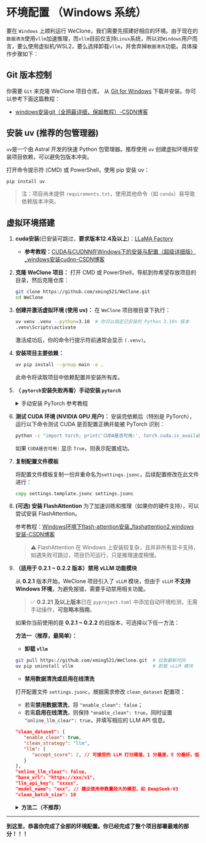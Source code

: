 # 环境配置 （Windows 系统）

要在 `Windows` 上顺利运行 WeClone，我们需要先搭建好相应的环境。由于现在的`数据清洗`使用`vllm`加速推理，而`vllm`目前仅支持`Linux`系统，所以对`Windows`用户而言，要么使用虚拟机/WSL2，要么选择卸载`vllm`，并舍弃掉`数据清洗`功能。具体操作步骤如下：

##  **Git 版本控制**

你需要 `Git` 来克隆 WeClone 项目仓库。
从 [Git for Windows](https://gitforwindows.org/) 下载并安装。你可以参考下面这篇教程：

- [windows安装git（全网最详细，保姆教程）-CSDN博客](https://blog.csdn.net/weixin_42242910/article/details/136297201)

## **安装 uv (推荐的包管理器)**
`uv`是一个由 Astral 开发的快速 Python 包管理器。推荐使用 `uv` 创建虚拟环境并安装项目依赖，可以避免包版本冲突。

  打开命令提示符 (CMD) 或 PowerShell，使用 pip 安装 uv：

  ```bash
  pip install uv
  ```
  
> 注：项目尚未提供 `requirements.txt`，使用其他命令（如 `conda`）易导致依赖版本冲突。

## 虚拟环境搭建

1. **cuda安装**(已安装可跳过，**要求版本12.4及以上**)：[LLaMA Factory](https://llamafactory.readthedocs.io/zh-cn/latest/getting_started/installation.html#cuda)
   - **参考教程：**[CUDA与CUDNN在Windows下的安装与配置（超级详细版）_windows安装cudnn-CSDN博客](https://blog.csdn.net/YYDS_WV/article/details/137825313)


2. **克隆 WeClone 项目：**
   打开 CMD 或 PowerShell，导航到你希望存放项目的目录，然后克隆仓库：

   ```bash
   git clone https://github.com/xming521/WeClone.git
   cd WeClone
   ```

3. **创建并激活虚拟环境 (使用 uv)：**
   在 `WeClone` 项目根目录下执行：

   ```bash
   uv venv .venv --python=3.10  # 你可以指定已安装的 Python 3.10+ 版本
   .venv\Scripts\activate
   ```

   激活成功后，你的命令行提示符前通常会显示 `(.venv)`。

4. **安装项目主要依赖：**

   ```bash
   uv pip install --group main -e .
   ```

   此命令将读取项目中依赖配置并安装所有库。

5. **（ `pytorch`安装失败再看）手动安装 `pytorch`**


    <details>
      <summary>手动安装 PyTorch 参考教程</summary>
      <p> 网络环境不稳定的情况下安装PyTorch有一定概率会出错，所以可以在环境内安装好 PyTorch。推荐从一些国内镜像源下载好 PyTorch 安装包后在本地离线安装。可以参考下面的教程，但是注意教程中使用的是下载官方包的链接，需要替换成国内镜像源的对应网站。</p>
      <p><strong>参考教程：</strong><a href="https://blog.csdn.net/weixin_44956153/article/details/142303905" target="_blank">PyTorch 离线版本安装教程</a></p>
      安装完后记得重新跑一下`uv pip install --group main -e .`把漏掉的包重新安装上
    </details>


6. **测试 CUDA 环境 (NVIDIA GPU 用户)：**
   安装完依赖后（特别是 PyTorch），运行以下命令测试 CUDA 是否配置正确并能被 PyTorch 识别：

   ```bash
   python -c "import torch; print('CUDA是否可用:', torch.cuda.is_available()); print('CUDA版本:', torch.version.cuda); print('PyTorch版本:', torch.__version__)"
   ```

   如果 `CUDA是否可用:` 显示 `True`，则表示配置成功。

7. **复制配置文件模板**

   将配置文件模板复制一份并重命名为`settings.jsonc`，后续配置修改在此文件进行：

   ```cmd
   copy settings.template.jsonc settings.jsonc
   ```

8. **(可选) 安装 FlashAttention**
   为了加速训练和推理（如果你的硬件支持），可以尝试安装 FlashAttention。

   参考教程：[Windows环境下flash-attention安装_flashattention2 windows 安装-CSDN博客](https://blog.csdn.net/qq_21491605/article/details/136109125)

   > ⚠️ FlashAttention 在 Windows 上安装较复杂，且并非所有显卡支持，如遇失败可跳过，项目仍可运行，只是推理速度稍慢。

9. **（适用于 0.2.1 ~ 0.2.2 版本）禁用 vLLM 功能模块**

   从 **0.2.1** 版本开始，WeClone 项目引入了 `vLLM` 模块，但由于 `vLLM` **不支持 Windows 环境**，为避免报错，需要手动禁用相关功能。

   > ✅ **0.2.21 及以上版本**已在 `pyproject.toml` 中添加自动环境检测，无需手动操作，**可忽略本指南**。

   如果你当前使用的是 **0.2.1 \~ 0.2.2** 的旧版本，可选择以下任一方法：

   

   **方法一（推荐，最简单）：**

   - **卸载 `vllm`**

   ```bash
   git pull https://github.com/xming521/WeClone.git  # 拉取最新代码
   uv pip uninstall vllm                             # 卸载 vLLM 模块
   ```

   - **禁用数据清洗或启用在线清洗**

   打开配置文件 `settings.jsonc`，根据需求修改 `clean_dataset` 配置项：

   - 若需**禁用数据清洗**，将 `"enable_clean": false`；
   - 若需**启用在线清洗**，则保持 `"enable_clean": true`，同时设置 `"online_llm_clear": true`，并填写相应的 LLM API 信息。

   ```json
   "clean_dataset": {
      "enable_clean": true,
      "clean_strategy": "llm",
      "llm": {
         "accept_score": 2, // 可接受的 LLM 打分阈值，1 分最差，5 分最好。低于该分数的数据将被过滤掉
      }
   },
   "online_llm_clear": false,
   "base_url": "https://xxx/v1",
   "llm_api_key": "xxxxx",
   "model_name": "xxx", // 建议使用参数量较大的模型，如 DeepSeek-V3
   "clean_batch_size": 10
   ```



   <details>
      <summary><strong>方法二（不推荐）</strong></summary>


      - 注释掉 vLLM 引用

      打开 `WeClone/weclone/data/clean/strategies.py`，将 `vLLM` 的导入语句注释掉：

      ```python
      # from weclone.core.inference.vllm_infer import infer as infer  # 注释此行
      ```

      完整的导入部分如下（供参考）：

      ```python
      import json
      import pandas as pd
      from abc import ABC, abstractmethod
      from dataclasses import dataclass
      from typing import Any, Dict, List, Union
      from langchain_core.prompts import PromptTemplate
      from weclone.data.models import QaPair, CutMessage, QaPairScore
      from weclone.prompts.clean_data import CLEAN_PROMPT
      # from weclone.core.inference.vllm_infer import infer as infer
      from weclone.utils.log import logger
      ```

      - **禁用数据清洗功能**

      打开配置文件 `settings.jsonc`，修改 `clean_dataset` 配置项：

      ```json
      "clean_dataset": {
         "enable_clean": false,  // 将 true 改为 false，禁用数据清洗
         "clean_strategy": "llm",
         "llm": {
            "accept_score": 2  // 可接受的 LLM 打分阈值（1分最差，5分最好）
         }
      }
      ```

      - **屏蔽 llamafactory 自动加载 vLLM**

      `llamafactory` 导入时可能尝试加载 `vllm_engine`，在 Windows 上会报错。为避免问题，在以下文件最顶部添加 mock 脚本：

      * `WeClone/weclone/eval/web_demo.py`
      * `WeClone/weclone/server/api_service.py`

      插入如下代码（必须放在文件开头、其他导入语句之前）：

      ```python
      import sys
      import types
      from unittest.mock import MagicMock
      
      fake_vllm_engine = types.ModuleType('vllm_engine')
      fake_vllm_engine.VllmEngine = MagicMock
      sys.modules['llamafactory.chat.vllm_engine'] = fake_vllm_engine
      
      # 以下为原始文件的其他代码
      ```

   </details>
---

**到这里，恭喜你完成了全部的环境配置。你已经完成了整个项目部署最难的部分！！！**
